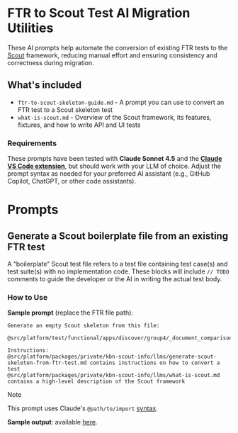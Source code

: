 # FTR to Scout Test AI Migration Utilities

These AI prompts help automate the conversion of existing FTR tests to the [Scout](https://github.com/elastic/kibana/tree/main/src/platform/packages/shared/kbn-scout) framework, reducing manual effort and ensuring consistency and correctness during migration.

## What's included

- `ftr-to-scout-skeleton-guide.md` - A prompt you can use to convert an FTR test to a Scout skeleton test
- `what-is-scout.md` - Overview of the Scout framework, its features, fixtures, and how to write API and UI tests

### Requirements

These prompts have been tested with **Claude Sonnet 4.5** and the [**Claude VS Code extension**](https://docs.claude.com/en/docs/claude-code/vs-code), but should work with your LLM of choice. Adjust the prompt syntax as needed for your preferred AI assistant (e.g., GitHub Copilot, ChatGPT, or other code assistants).

# Prompts

## Generate a Scout boilerplate file from an existing FTR test

A “boilerplate” Scout test file refers to a test file containing test case(s) and test suite(s) with no implementation code. These blocks will include `// TODO` comments to guide the developer or the AI in writing the actual test body.

### How to Use

**Sample prompt** (replace the FTR file path):

```
Generate an empty Scout skeleton from this file:

@src/platform/test/functional/apps/discover/group4/_document_comparison.ts

Instructions:
@src/platform/packages/private/kbn-scout-info/llms/generate-scout-skeleton-from-ftr-test.md contains instructions on how to convert a test
@src/platform/packages/private/kbn-scout-info/llms/what-is-scout.md contains a high-level description of the Scout framework
```

> [!NOTE]
> This prompt uses Claude's `@path/to/import` [syntax](https://docs.claude.com/en/docs/claude-code/memory).

**Sample output**: available [here](https://gist.github.com/csr/71e635d856154df64f7d1ccb7e8333df).

